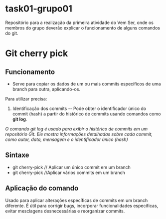 # task01-grupo01
Repositório para a realização da primeira atividade do Vem Ser, onde os membros do grupo deverão explicar o funcionamento de alguns comandos do git.


# Git cherry pick
## Funcionamento
- Serve para copiar os dados de um ou mais commits especificos de uma branch para outra, aplicando-os.

Para utilizar precisa: 
1. Identificação dos commits
-- Pode obter o identificador único do commit (hash) a partir do histórico de commits usando comandos como **git log**. 

*O comando git log é usado para exibir o histórico de commits em um repositório Git. Ele mostra informações detalhadas sobre cada commit, como autor, data, mensagem e o identificador único (hash)*

## Sintaxe
- git cherry-pick <commit-hash> // Aplicar um único commit em um branch
- git cherry-pick <commit-hash1> <commit-hash2> <commit-hash3> //Aplicar vários commits em um branch


## Aplicação do comando
Usado para aplicar alterações específicas de commits em um branch diferente. É útil para corrigir bugs, incorporar funcionalidades específicas, evitar mesclagens desnecessárias e reorganizar commits. 